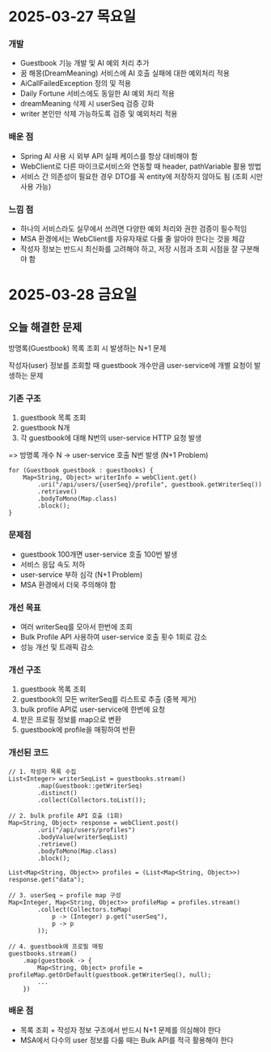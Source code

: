 # 2025-03-27 목요일
### 개발
- Guestbook 기능 개발 및 AI 예외 처리 추가
- 꿈 해몽(DreamMeaning) 서비스에 AI 호출 실패에 대한 예외처리 적용
- AiCallFailedException 정의 및 적용
- Daily Fortune 서비스에도 동일한 AI 예외 처리 적용
- dreamMeaning 삭제 시 userSeq 검증 강화
- writer 본인만 삭제 가능하도록 검증 및 예외처리 적용

### 배운 점
- Spring AI 사용 시 외부 API 실패 케이스를 항상 대비해야 함
- WebClient로 다른 마이크로서비스와 연동할 때 header, pathVariable 활용 방법
- 서비스 간 의존성이 필요한 경우 DTO를 꼭 entity에 저장하지 않아도 됨 (조회 시만 사용 가능)

### 느낌 점
- 하나의 서비스라도 실무에서 쓰려면 다양한 예외 처리와 권한 검증이 필수적임
- MSA 환경에서는 WebClient를 자유자재로 다룰 줄 알아야 한다는 것을 체감
- 작성자 정보는 반드시 최신화를 고려해야 하고, 저장 시점과 조회 시점을 잘 구분해야 함


# 2025-03-28 금요일
## 오늘 해결한 문제
방명록(Guestbook) 목록 조회 시 발생하는 N+1 문제

작성자(user) 정보를 조회할 때 guestbook 개수만큼 user-service에 개별 요청이 발생하는 문제

### 기존 구조
1. guestbook 목록 조회
2. guestbook N개
3. 각 guestbook에 대해 N번의 user-service HTTP 요청 발생

=> 방명록 개수 N → user-service 호출 N번 발생 (N+1 Problem)
```
for (Guestbook guestbook : guestbooks) {
    Map<String, Object> writerInfo = webClient.get()
        .uri("/api/users/{userSeq}/profile", guestbook.getWriterSeq())
        .retrieve()
        .bodyToMono(Map.class)
        .block();
}
```

### 문제점
- guestbook 100개면 user-service 호출 100번 발생
- 서비스 응답 속도 저하
- user-service 부하 심각 (N+1 Problem)
- MSA 환경에서 더욱 주의해야 함

### 개선 목표
- 여러 writerSeq를 모아서 한번에 조회
- Bulk Profile API 사용하여 user-service 호출 횟수 1회로 감소
- 성능 개선 및 트래픽 감소

### 개선 구조
1. guestbook 목록 조회
2. guestbook의 모든 writerSeq를 리스트로 추출 (중복 제거)
3. bulk profile API로 user-service에 한번에 요청
4. 받은 프로필 정보를 map으로 변환
5. guestbook에 profile을 매핑하여 반환

### 개선된 코드

```
// 1. 작성자 목록 수집
List<Integer> writerSeqList = guestbooks.stream()
        .map(Guestbook::getWriterSeq)
        .distinct()
        .collect(Collectors.toList());

// 2. bulk profile API 호출 (1회)
Map<String, Object> response = webClient.post()
        .uri("/api/users/profiles")
        .bodyValue(writerSeqList)
        .retrieve()
        .bodyToMono(Map.class)
        .block();

List<Map<String, Object>> profiles = (List<Map<String, Object>>) response.get("data");

// 3. userSeq → profile map 구성
Map<Integer, Map<String, Object>> profileMap = profiles.stream()
        .collect(Collectors.toMap(
            p -> (Integer) p.get("userSeq"),
            p -> p
        ));

// 4. guestbook에 프로필 매핑
guestbooks.stream()
    .map(guestbook -> {
        Map<String, Object> profile = profileMap.getOrDefault(guestbook.getWriterSeq(), null);
        ...
    })
```

### 배운 점
- 목록 조회 + 작성자 정보 구조에서 반드시 N+1 문제를 의심해야 한다
- MSA에서 다수의 user 정보를 다룰 때는 Bulk API를 적극 활용해야 한다
